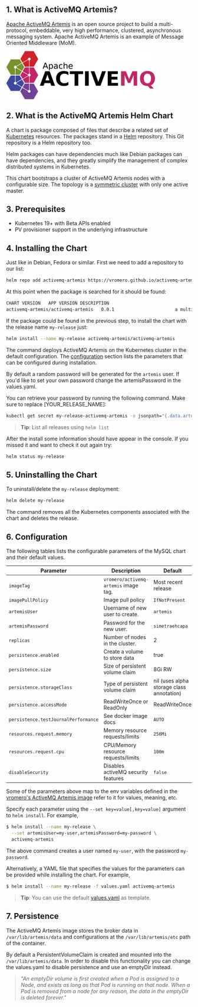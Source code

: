 
## 1. What is ActiveMQ Artemis?

[Apache ActiveMQ Artemis](https://activemq.apache.org/artemis) is an open source project to build a multi-protocol, embeddable, very high performance, clustered, asynchronous messaging system. Apache ActiveMQ Artemis is an example of Message Oriented Middleware (MoM).

![logo](https://raw.githubusercontent.com/apache/activemq-artemis/master/docs/user-manual/en/images/artemis-logo.png)

## 2. What is the ActiveMQ Artemis Helm Chart

A chart is package composed of files that describe a related set of [Kubernetes](http://kubernetes.io) resources. The packages
stand in a [Helm](https://helm.sh) repository. This Git repository is a Helm repository too. 

Helm packages can have dependencies much like Debian packages can have dependencies, and they greatly 
simplify the management of complex distributed systems in Kubernetes.

This chart bootstraps a cluster of ActiveMQ Artemis nodes with a configurable size. The topology is a
[symmetric cluster](https://activemq.apache.org/artemis/docs/latest/clusters.html#cluster-topologies) with only one
active master.

## 3. Prerequisites

- Kubernetes 19+ with Beta APIs enabled
- PV provisioner support in the underlying infrastructure

## 4. Installing the Chart

Just like in Debian, Fedora or similar. First we need to add a repository to our list:

```bash
helm repo add activemq-artemis https://vromero.github.io/activemq-artemis-helm/
```
At this point when the package is searched for it should be found:

```bash
CHART VERSION	APP VERSION	DESCRIPTION                                       
activemq-artemis/activemq-artemis	0.0.1        	           	a multi-protocol, embeddable, very high perform...
```

If the package could be found in the previous step, to install the chart with the release name `my-release` just:

```bash
helm install --name my-release activemq-artemis/activemq-artemis
```

The command deploys ActiveMQ Artemis on the Kubernetes cluster in the default configuration. The [configuration](#configuration) section lists the parameters that can be configured during installation.

By default a random password will be generated for the `artemis` user. If you'd like to set your own password change the artemisPassword
in the values.yaml.

You can retrieve your password by running the following command. Make sure to replace [YOUR_RELEASE_NAME]:

```bash
kubectl get secret my-release-activemq-artemis -o jsonpath="{.data.artemis-password}" | base64 --decode; echo
```

> **Tip**: List all releases using `helm list`

After the install some information should have appear in the console. If you missed it and want to check it out again try:

```bash
helm status my-release
```

## 5. Uninstalling the Chart

To uninstall/delete the `my-release` deployment:

```bash
helm delete my-release
```
The command removes all the Kubernetes components associated with the chart and deletes the release.

## 6. Configuration

The following tables lists the configurable parameters of the MySQL chart and their default values.

| Parameter                            | Description                           | Default                                                    |
| ------------------------------------ | ------------------------------------- | ---------------------------------------------------------- |
| `imageTag`                           | `vromero/activemq-artemis` image tag. | Most recent release                                        |
| `imagePullPolicy`                    | Image pull policy                     | `IfNotPresent`                                             |
| `artemisUser`                        | Username of new user to create.       | `artemis`                                                  |
| `artemisPassword`                    | Password for the new user.            | `simetraehcapa`                                            |
| `replicas`                           | Number of nodes in the cluster.       | 2                                                          |
| `persistence.enabled`                | Create a volume to store data         | true                                                       |
| `persistence.size`                   | Size of persistent volume claim       | 8Gi RW                                                     |
| `persistence.storageClass`           | Type of persistent volume claim       | nil  (uses alpha storage class annotation)                 |
| `persistence.accessMode`             | ReadWriteOnce or ReadOnly             | ReadWriteOnce                                              |
| `persistence.testJournalPerformance` | See docker image docs                 | `AUTO`                                                     |
| `resources.request.memory`           | Memory resource requests/limits       | `256Mi`                                                    |
| `resources.request.cpu`              | CPU/Memory resource requests/limits   | `100m`                                                     |
| `disableSecurity`                    | Disables activeMQ security features   | `false`                                                    |

Some of the parameters above map to the env variables defined in the [vromero's ActiveMQ Artemis image](https://hub.docker.com/r/vromero/activemq-artemis/) refer to it for values, meaning, etc.

Specify each parameter using the `--set key=value[,key=value]` argument to `helm install`. For example,

```bash
$ helm install --name my-release \
  --set artemisUser=my-user,artemisPassword=my-password \
  activemq-artemis
```

The above command creates a user named `my-user`, with the password `my-password`.

Alternatively, a YAML file that specifies the values for the parameters can be provided while installing the chart. For example,

```bash
$ helm install --name my-release -f values.yaml activemq-artemis
```
> **Tip**: You can use the default [values.yaml](activemq-artemis/values.yaml) as template.

## 7. Persistence

The ActiveMQ Artemis image stores the broker data in `/var/lib/artemis/data` and configurations at the `/var/lib/artemis/etc` path of the container.

By default a PersistentVolumeClaim is created and mounted into the `/var/lib/artemis/data`. In order to disable this functionality
you can change the values.yaml to disable persistence and use an emptyDir instead.

> *"An emptyDir volume is first created when a Pod is assigned to a Node, and exists as long as that Pod is running on that node. When a Pod is removed from a node for any reason, the data in the emptyDir is deleted forever."*
